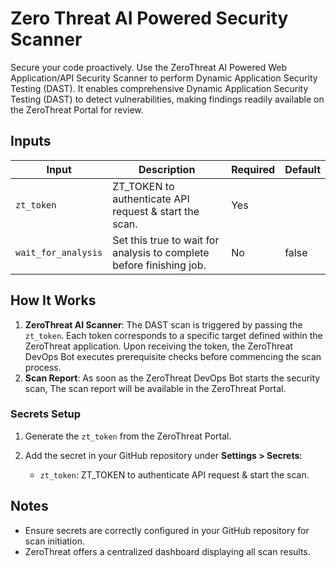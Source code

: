 # Zero Threat AI Powered Security Scanner

Secure your code proactively. Use the ZeroThreat AI Powered Web Application/API Security Scanner to perform Dynamic Application Security Testing (DAST). It enables comprehensive Dynamic Application Security Testing (DAST) to detect vulnerabilities, making findings readily available on the ZeroThreat Portal for review.

## Inputs

| Input               | Description                                                          | Required | Default |
| ------------------- | -------------------------------------------------------------------- | -------- | ------- |
| `zt_token`          | ZT_TOKEN to authenticate API request & start the scan.               | Yes      |         |
| `wait_for_analysis` | Set this true to wait for analysis to complete before finishing job. | No       | false   |


## How It Works

1. **ZeroThreat AI Scanner**: The DAST scan is triggered by passing the `zt_token`. Each token corresponds to a specific target defined within the ZeroThreat application. Upon receiving the token, the ZeroThreat DevOps Bot executes prerequisite checks before commencing the scan process.
2. **Scan Report**: As soon as the ZeroThreat DevOps Bot starts the security scan, The scan report will be available in the ZeroThreat Portal.

### Secrets Setup
1. Generate the `zt_token` from the ZeroThreat Portal.
   
2. Add the secret in your GitHub repository under **Settings > Secrets**:
    - `zt_token`: ZT_TOKEN to authenticate API request & start the scan.


## Notes

- Ensure secrets are correctly configured in your GitHub repository for scan initiation. 
- ZeroThreat offers a centralized dashboard displaying all scan results.

